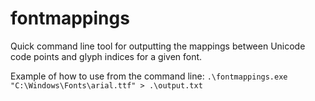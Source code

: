 # fontmappings
Quick command line tool for outputting the mappings between Unicode code points and glyph indices for a given font.

Example of how to use from the command line:
`.\fontmappings.exe "C:\Windows\Fonts\arial.ttf" > .\output.txt`
